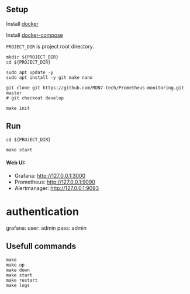 ## Setup

Install [docker](https://docs.docker.com/engine/install/ubuntu)

Install [docker-compose](https://docs.docker.com/compose/install)

`PROJECT_DIR` is project root directory.

```shell
mkdir ${PROJECT_DIR}
cd ${PROJECT_DIR}

sudo apt update -y
sudo apt install -y git make nano

git clone git https://github.com/MDN7-tech/Prometheus-monitoring.git master
# git checkout develop
 
make init
```

## Run

```shell
cd ${PROJECT_DIR}

make start
```

#### Web UI:

* Grafana: http://127.0.0.1:3000
* Prometheus: http://127.0.0.1:9090
* Alertmanager: http://127.0.0.1:9093

# authentication
grafana:
user: admin
pass: admin

## Usefull commands

```shell
make
make up
make down
make start
make restart
make logs
```
